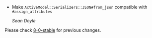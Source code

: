 *   Make `ActiveModel::Serializers::JSON#from_json` compatible with `#assign_attributes`

    *Sean Doyle*

Please check [8-0-stable](https://github.com/rails/rails/blob/8-0-stable/activemodel/CHANGELOG.md) for previous changes.
